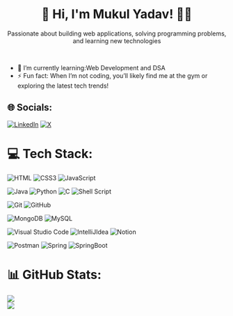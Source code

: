 <h1 align="center">👋 Hi, I'm Mukul Yadav! 🧑‍💻</h1>

 <p align="center">
Passionate about building web applications, solving programming problems, and learning new technologies
  </p>
  <br>
  <ul>
 <li>🌱 I’m currently learning:Web Development and DSA</li>
 <li>⚡ Fun fact: When I’m not coding, you’ll likely find me at the gym or exploring the latest tech trends! </li>
 </ul>


## 🌐 Socials:
[![LinkedIn](https://img.shields.io/badge/LinkedIn-%230077B5.svg?logo=linkedin&logoColor=white)](https://linkedin.com/in/rao-mukul) [![X](https://img.shields.io/badge/X-black.svg?logo=X&logoColor=white)](https://x.com/_rao_mukul) 

# 💻 Tech Stack:

![HTML](https://img.shields.io/badge/HTML5-E34F26.svg?style=flat&logo=HTML5&logoColor=white)
![CSS3](https://img.shields.io/badge/CSS3-%231572B6.svg?style=flat&logo=css3&logoColor=white) 
![JavaScript](https://img.shields.io/badge/JavaScript-F7DF1E.svg?style=flat&logo=JavaScript&logoColor=black) <br>

![Java](https://img.shields.io/badge/Java-%23ED8B00.svg?style=flat&logo=openjdk&logoColor=black)
![Python](https://img.shields.io/badge/Python-3670A0?style=flat&logo=python&logoColor=white)
![C](https://img.shields.io/badge/C-%2300599C.svg?style=flat&logo=c&logoColor=white)
![Shell Script](https://img.shields.io/badge/shell_script-%23121011.svg?style=flat&logo=gnu-bash&logoColor=white) <br>

![Git](https://img.shields.io/badge/Git-F05032.svg?style=flat&logo=Git&logoColor=white)
![GitHub](https://img.shields.io/badge/GitHub-181717.svg?style=flat&logo=GitHub&logoColor=white) <br>

 ![MongoDB](https://img.shields.io/badge/MongoDB-%234ea94b.svg?style=flat&logo=mongodb&logoColor=white) 
 ![MySQL]( https://img.shields.io/badge/MySQL-4479A1.svg?style=flat&logo=MySQL&logoColor=white) <br>
 

![Visual Studio Code](https://img.shields.io/badge/Visual%20Studio%20Code-0078d7.svg?logo=visual-studio-code&logoColor=white)
![IntelliJIdea](https://img.shields.io/badge/IntelliJ%20IDEA-000000.svg?style=flat&logo=IntelliJ-IDEA&logoColor=white)
![Notion](https://img.shields.io/badge/Notion-000000.svg?style=flat&logo=Notion&logoColor=white) <br>

![Postman](https://img.shields.io/badge/Postman-FF6C37.svg?style=flat&logo=Postman&logoColor=white)
![Spring](https://img.shields.io/badge/Spring-6DB33F.svg?style=flat&logo=Spring&logoColor=white)
![SpringBoot](https://img.shields.io/badge/Spring%20Boot-6DB33F.svg?style=flat&logo=Spring-Boot&logoColor=white) 


# 📊 GitHub Stats:
![](https://github-readme-streak-stats.herokuapp.com/?user=rao-mukul&theme=github_dark&hide_border=false)<br/>
![](https://github-readme-stats.vercel.app/api/top-langs/?username=rao-mukul&theme=github_dark&hide_border=false&include_all_commits=true&count_private=true&layout=compact)

<!-- Proudly created with GPRM ( https://gprm.itsvg.in ) -->
